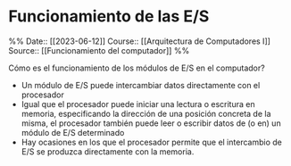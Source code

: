 # Funcionamiento de las E/S

%%
Date:: [[2023-06-12]]
Course:: [[Arquitectura de Computadores I]]
Source:: [[Funcionamiento del computador]]
%%



Cómo es el funcionamiento de los módulos de E/S en el computador?
- Un módulo de E/S puede intercambiar datos directamente con el procesador
- Igual que el procesador puede iniciar una lectura o escritura en memoria, especificando la dirección de una posición concreta de la misma, el procesador también puede leer o escribir datos de (o en) un módulo de E/S determinado
- Hay ocasiones en los que el procesador permite que el intercambio de E/S se produzca directamente con la memoria.
